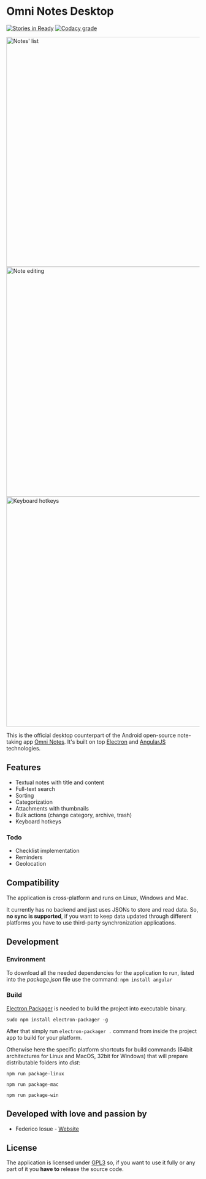 # Omni Notes Desktop

[![Stories in Ready](https://badge.waffle.io/federicoiosue/omni-notes-desktop.png?label=ready&title=Ready)](http://waffle.io/federicoiosue/omni-notes-desktop)
[![Codacy grade](https://img.shields.io/codacy/grade/a8a70aae80314f78bae3042fcac432db.svg?style=plastic)](https://www.codacy.com/app/federico-iosue/omni-notes-desktop/dashboard)

<img src="https://github.com/federicoiosue/omni-notes-desktop/raw/develop/etc/img1.png" width="600" alt="Notes' list">
<img src="https://github.com/federicoiosue/omni-notes-desktop/raw/develop/etc/img2.png" width="600" alt="Note editing">

<img src="https://github.com/federicoiosue/omni-notes-desktop/raw/develop/etc/img3.png" width="600" alt="Keyboard hotkeys">

This is the official desktop counterpart of the Android open-source note-taking app [Omni Notes](https://github.com/federicoiosue/Omni-Notes).
It's built on top [Electron](http://electron.atom.io) and [AngularJS](https://angularjs.org) technologies.

## Features

- Textual notes with title and content
- Full-text search
- Sorting
- Categorization
- Attachments with thumbnails
- Bulk actions (change category, archive, trash)
- Keyboard hotkeys

### Todo

- Checklist implementation
- Reminders
- Geolocation

## Compatibility

The application is cross-platform and runs on Linux, Windows and Mac.

It currently has no backend and just uses JSONs to store and read data. So, **no sync is supported**, if you want to keep data updated through different platforms you have to use third-party synchronization applications.

## Development

### Environment
To download all the needed dependencies for the application to run, listed into the _package.json_ file use the command: ```npm install angular```

### Build
[Electron Packager](https://github.com/electron-userland/electron-packager) is needed to build the project into executable binary.
```
sudo npm install electron-packager -g
```

After that simply run ```electron-packager .``` command from inside the project app to build for your platform.

Otherwise here the specific platform shortcuts for build commands (64bit architectures for Linux and MacOS, 32bit for Windows) that will prepare distributable folders into _dist_:

```
npm run package-linux
```

```
npm run package-mac
```

```
npm run package-win
```

## Developed with love and passion by
* Federico Iosue - [Website](http://federico.iosue.it)

## License
The application is licensed under [GPL3](LICENSE.md) so, if you want to use it fully or any part of it you **have to** release the source code.

